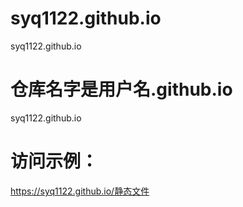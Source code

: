 # syq1122.github.io
syq1122.github.io
# 仓库名字是用户名.github.io
syq1122.github.io

# 访问示例：
https://syq1122.github.io/静态文件

